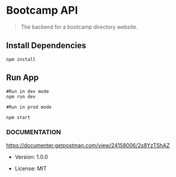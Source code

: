 # Bootcamp API

>The backend for a bootcamp directory website.

## Install Dependencies
```
npm install
```
## Run App
```
#Run in dev mode
npm run dev

#Run in prod mode

npm start
```
### DOCUMENTATION
https://documenter.getpostman.com/view/24158006/2s8YzTShAZ



- Version: 1.0.0

- License: MIT

